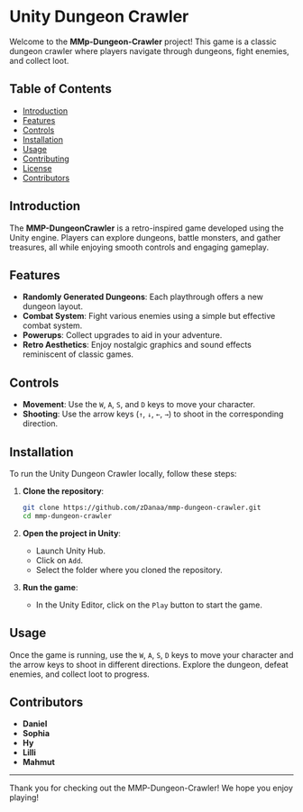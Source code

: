 # Unity Dungeon Crawler

Welcome to the **MMp-Dungeon-Crawler** project! This game is a classic dungeon crawler where players navigate through dungeons, fight enemies, and collect loot.

## Table of Contents

- [Introduction](#introduction)
- [Features](#features)
- [Controls](#controls)
- [Installation](#installation)
- [Usage](#usage)
- [Contributing](#contributing)
- [License](#license)
- [Contributors](#contributors)

## Introduction

The **MMP-DungeonCrawler** is a retro-inspired game developed using the Unity engine. Players can explore dungeons, battle monsters, and gather treasures, all while enjoying smooth controls and engaging gameplay.

## Features

- **Randomly Generated Dungeons**: Each playthrough offers a new dungeon layout.
- **Combat System**: Fight various enemies using a simple but effective combat system.
- **Powerups**: Collect upgrades to aid in your adventure.
- **Retro Aesthetics**: Enjoy nostalgic graphics and sound effects reminiscent of classic games.

## Controls

- **Movement**: Use the `W`, `A`, `S`, and `D` keys to move your character.
- **Shooting**: Use the arrow keys (`↑`, `↓`, `←`, `→`) to shoot in the corresponding direction.

## Installation

To run the Unity Dungeon Crawler locally, follow these steps:

1. **Clone the repository**:
    ```bash
    git clone https://github.com/zDanaa/mmp-dungeon-crawler.git
    cd mmp-dungeon-crawler
    ```

2. **Open the project in Unity**:
    - Launch Unity Hub.
    - Click on `Add`.
    - Select the folder where you cloned the repository.

3. **Run the game**:
    - In the Unity Editor, click on the `Play` button to start the game.

## Usage

Once the game is running, use the `W`, `A`, `S`, `D` keys to move your character and the arrow keys to shoot in different directions. Explore the dungeon, defeat enemies, and collect loot to progress.

## Contributors

- **Daniel**
- **Sophia**
- **Hy**
- **Lilli**
- **Mahmut**

---

Thank you for checking out the MMP-Dungeon-Crawler! We hope you enjoy playing!
